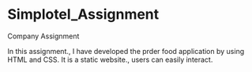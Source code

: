 # Simplotel_Assignment
Company Assignment

In this assignment., I have developed the prder food application by using HTML and CSS. It is a static website., users can easily interact. 
